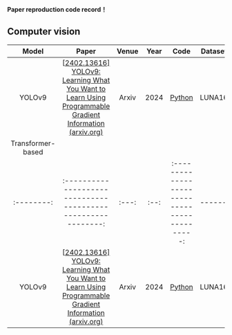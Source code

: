 **Paper reproduction code record！**

## Computer vision

|   Model    |                            Paper                             | Venue | Year |                      Code                      | Dataset   | Time |
| :--------: | :----------------------------------------------------------: | :---: | :--: | :--------------------------------------------: | ------ | ------- |
|   YOLOv9   | [[2402.13616\] YOLOv9: Learning What You Want to Learn Using Programmable Gradient Information (arxiv.org)](https://arxiv.org/abs/2402.13616) | Arxiv | 2024 | [Python](https://github.com/Ashores/YOLO_person) | LUNA16 | 2024.5.14 |
|   Transformer-based                                                                                                                                          |
| :--------: | :----------------------------------------------------------: | :---: | :--: | :--------------------------------------------: | ------ | ------- |
|   YOLOv9   | [[2402.13616\] YOLOv9: Learning What You Want to Learn Using Programmable Gradient Information (arxiv.org)](https://arxiv.org/abs/2402.13616) | Arxiv | 2024 | [Python](https://github.com/Ashores/YOLO_person) | LUNA16 | 2024.5.14 |

